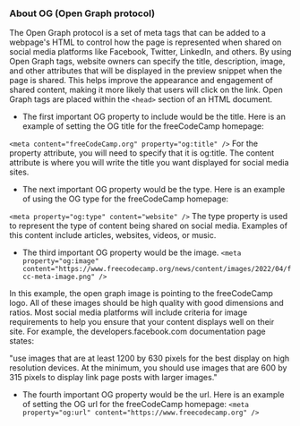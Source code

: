 ### About OG (Open Graph protocol)

The Open Graph protocol is a set of meta tags that can be added to a webpage's HTML to control how the page is represented when shared on social media platforms like Facebook, Twitter, LinkedIn, and others. By using Open Graph tags, website owners can specify the title, description, image, and other attributes that will be displayed in the preview snippet when the page is shared. This helps improve the appearance and engagement of shared content, making it more likely that users will click on the link. Open Graph tags are placed within the ```<head>``` section of an HTML document. 


- The first important OG property to include would be the title. 
Here is an example of setting the OG title for the freeCodeCamp homepage:

```<meta content="freeCodeCamp.org" property="og:title" />```
For the property attribute, you will need to specify that it is og:title. The content attribute is where you will write the title you want displayed for social media sites.

- The next important OG property would be the type.
Here is an example of using the OG type for the freeCodeCamp homepage:

```<meta property="og:type" content="website" />```
The type property is used to represent the type of content being shared on social media. Examples of this content include articles, websites, videos, or music.

- The third important OG property would be the image.
```<meta property="og:image" content="https://www.freecodecamp.org/news/content/images/2022/04/fcc-meta-image.png" />```

In this example, the open graph image is pointing to the freeCodeCamp logo. All of these images should be high quality with good dimensions and ratios. Most social media platforms will include criteria for image requirements to help you ensure that your content displays well on their site. For example, the developers.facebook.com documentation page states:

"use images that are at least 1200 by 630 pixels for the best display on high resolution devices. At the minimum, you should use images that are 600 by 315 pixels to display link page posts with larger images."

- The fourth important OG property would be the url.
 Here is an example of setting the OG url for the freeCodeCamp homepage:
 ```<meta property="og:url" content="https://www.freecodecamp.org" />```